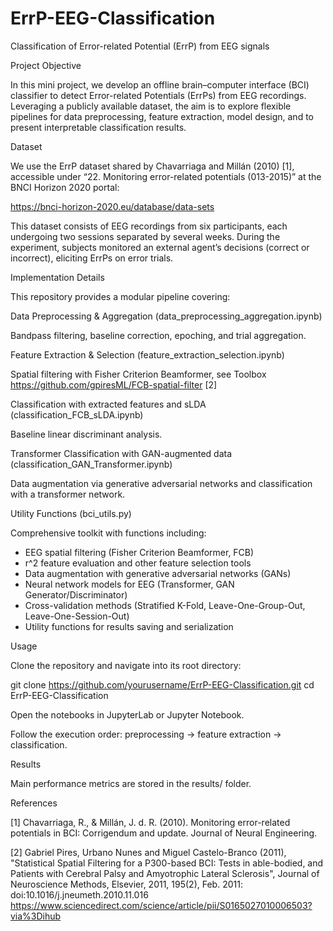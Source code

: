 # ErrP-EEG-Classification
Classification of Error-related Potential (ErrP) from EEG signals

Project Objective

In this mini project, we develop an offline brain–computer interface (BCI) classifier to detect Error-related Potentials (ErrPs) from EEG recordings. Leveraging a publicly available dataset, the aim is to explore flexible pipelines for data preprocessing, feature extraction, model design, and to present interpretable classification results.

Dataset

We use the ErrP dataset shared by Chavarriaga and Millán (2010) [1], accessible under “22. Monitoring error-related potentials (013-2015)” at the BNCI Horizon 2020 portal:

https://bnci-horizon-2020.eu/database/data-sets

This dataset consists of EEG recordings from six participants, each undergoing two sessions separated by several weeks. During the experiment, subjects monitored an external agent’s decisions (correct or incorrect), eliciting ErrPs on error trials. 

Implementation Details

This repository provides a modular pipeline covering:

Data Preprocessing & Aggregation (data_preprocessing_aggregation.ipynb)

Bandpass filtering, baseline correction, epoching, and trial aggregation.

Feature Extraction & Selection (feature_extraction_selection.ipynb)

Spatial filtering with Fisher Criterion Beamformer, see Toolbox https://github.com/gpiresML/FCB-spatial-filter [2]

Classification with extracted features and sLDA (classification_FCB_sLDA.ipynb)

Baseline linear discriminant analysis.

Transformer Classification with GAN-augmented data (classification_GAN_Transformer.ipynb)

Data augmentation via generative adversarial networks and classification with a transformer network.

Utility Functions (bci_utils.py)

Comprehensive toolkit with functions including:

- EEG spatial filtering (Fisher Criterion Beamformer, FCB)
- r^2 feature evaluation and other feature selection tools
- Data augmentation with generative adversarial networks (GANs)
- Neural network models for EEG (Transformer, GAN Generator/Discriminator)
- Cross-validation methods (Stratified K-Fold, Leave-One-Group-Out, Leave-One-Session-Out)
- Utility functions for results saving and serialization

Usage

Clone the repository and navigate into its root directory:

git clone https://github.com/yourusername/ErrP-EEG-Classification.git
cd ErrP-EEG-Classification

Open the notebooks in JupyterLab or Jupyter Notebook.

Follow the execution order: preprocessing → feature extraction → classification.

Results

Main performance metrics are stored in the results/ folder. 

References

[1] Chavarriaga, R., & Millán, J. d. R. (2010). Monitoring error-related potentials in BCI: Corrigendum and update. Journal of Neural Engineering.

[2] Gabriel Pires, Urbano Nunes and Miguel Castelo-Branco (2011), "Statistical Spatial Filtering for a P300-based BCI: Tests in able-bodied, and Patients with Cerebral Palsy and Amyotrophic Lateral Sclerosis", Journal of Neuroscience Methods, Elsevier, 2011, 195(2), Feb. 2011: doi:10.1016/j.jneumeth.2010.11.016 https://www.sciencedirect.com/science/article/pii/S0165027010006503?via%3Dihub
